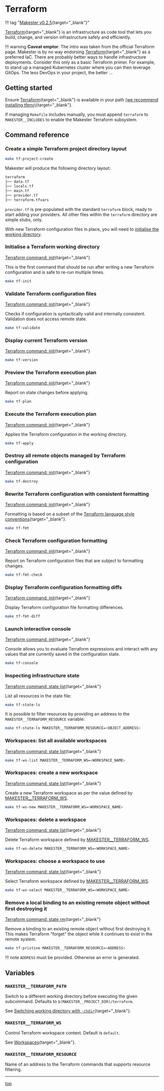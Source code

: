 # Terraform

!!! tag "[Makester v0.2.5](https://github.com/loum/makester/releases/tag/0.2.5){target="\_blank"}"

[Terraform](https://developer.hashicorp.com/terraform){target="\_blank"} is an infrastructure as code
tool that lets you build, change, and version infrastructure safely and efficiently.

!!! warning
    **Caveat emptor**: The intro was taken from the official Terraform page. Makester is by no way endorsing
    [Terraform](https://developer.hashicorp.com/terraform){target="\_blank"} as a preferred IaC. There are probably
    better ways to handle infrastructure deployments. Consider this only as a basic Terraform primer. For example,
    to stand up a managed Kubernetes cluster where you can then leverage GitOps. The less DevOps in your project,
    the better ...

## Getting started

Ensure [Terraform](https://developer.hashicorp.com/terraform/install){target="\_blank"} is available in
your path [(we recommend installing tfenv)](https://github.com/tfutils/tfenv){target="\_blank"}.

If managing `Makefile` includes manually, you must append `terraform` to `MAKESTER__INCLUDES` to
enable the Makester Terraform subsystem.

## Command reference

### Create a simple Terraform project directory layout

```sh
make tf-project-create
```

Makester will produce the following directory layout:

```sh
terraform
├── data.tf
├── locals.tf
├── main.tf
├── provider.tf
├── terraform.tfvars
```

`provider.tf` is pre-populated with the standard `terraform` block, ready to start adding your
providers. All other files within the `terraform` directory are simple stubs, only.

With new Terraform configuration files in place, you will need to
[initialise the working directory](#initialise-a-terraform-working-directory).

### Initialise a Terraform working directory

[Terraform command: init](https://developer.hashicorp.com/terraform/cli/commands/init){target="\_blank"}

This is the first command that should be run after writing a new Terraform configuration and is
safe to re-run multiple times.

```sh
make tf-init
```

### Validate Terraform configuration files

[Terraform command: init](https://developer.hashicorp.com/terraform/cli/commands/validate){target="\_blank"}

Checks if configuration is syntactically valid and internally consistent. Validation does not access remote state.

```sh
make tf-validate
```

### Display current Terraform version

[Terraform command: init](https://developer.hashicorp.com/terraform/cli/commands/version){target="\_blank"}

```sh
make tf-version
```

### Preview the Terraform execution plan

[Terraform command: init](https://developer.hashicorp.com/terraform/cli/commands/plan){target="\_blank"}

Report on state changes before applying.

```sh
make tf-plan
```

### Execute the Terraform execution plan

[Terraform command: init](https://developer.hashicorp.com/terraform/cli/commands/apply){target="\_blank"}

Applies the Terraform configuration in the working directory.

```sh
make tf-apply
```

### Destroy all remote objects managed by Terraform configuration

[Terraform command: init](https://developer.hashicorp.com/terraform/cli/commands/destroy){target="\_blank"}

```sh
make tf-destroy
```

### Rewrite Terraform configuration with consistent formatting

[Terraform command: init](https://developer.hashicorp.com/terraform/cli/commands/fmt){target="\_blank"}

Formatting is based on a subset of the
[Terraform language style conventions](https://developer.hashicorp.com/terraform/language/syntax/style){target="\_blank"}.

```sh
make tf-fmt
```

### Check Terraform configuration formatting

[Terraform command: init](https://developer.hashicorp.com/terraform/cli/commands/fmt/#check){target="\_blank"}

Report on Terraform configuration files that are subject to formatting changes.

```sh
make tf-fmt-check
```

### Display Terraform configuration formatting diffs

[Terraform command: init](https://developer.hashicorp.com/terraform/cli/commands/fmt/#diff){target="\_blank"}

Display Terraform configuration file formatting differences.

```sh
make tf-fmt-diff
```

### Launch interactive console

[Terraform command: init](https://developer.hashicorp.com/terraform/cli/commands/console){target="\_blank"}

Console allows you to evaluate Terraform expressions and interact with any values that are
currently saved in the configuration state.

```sh
make tf-console
```

### Inspecting infrastructure state

[Terraform command: state list](https://developer.hashicorp.com/terraform/cli/commands/state/list){target="\_blank"}

List all resources in the state file:

```sh
make tf-state-ls 
```

It is possible to filter resources by providing an address to the `MAKESTER__TERRAFORM_RESOURCE` variable:

```sh
make tf-state-ls MAKESTER__TERRAFORM_RESOURCE=<OBJECT_ADDRESS>
```

### Workspaces: list all available workspaces

[Terraform command: state list](https://developer.hashicorp.com/terraform/cli/commands/workspace/list){target="\_blank"}

```sh
make tf-ws-list MAKESTER__TERRAFORM_WS=<WORKSPACE_NAME>
```

### Workspaces: create a new workspace

[Terraform command: state list](https://developer.hashicorp.com/terraform/cli/commands/workspace/new){target="\_blank"}

Create a new Terraform workspace as per the value defined by [MAKESTER\_\_TERRAFORM_WS](#makester__terraform_ws).

```sh
make tf-ws-new MAKESTER__TERRAFORM_WS=<WORKSPACE_NAME>
```

### Workspaces: delete a workspace

[Terraform command: state list](https://developer.hashicorp.com/terraform/cli/commands/workspace/delete){target="\_blank"}

Delete Terraform workspace defined by [MAKESTER\_\_TERRAFORM_WS](#makester__terraform_ws).

```sh
make tf-ws-delete MAKESTER__TERRAFORM_WS=<WORKSPACE_NAME>
```

### Workspaces: choose a workspace to use

[Terraform command: state list](https://developer.hashicorp.com/terraform/cli/commands/workspace/select){target="\_blank"}

Select Terraform workspace defined by [MAKESTER\_\_TERRAFORM_WS](#makester__terraform_ws).

```sh
make tf-ws-select MAKESTER__TERRAFORM_WS=<WORKSPACE_NAME>
```

### Remove a local binding to an existing remote object without first destroying it

[Terraform command: state rm](https://developer.hashicorp.com/terraform/cli/commands/state/rm){target="\_blank"}

Remove a binding to an existing remote object without first destroying it. This makes Terraform "forget"
the object while it continues to exist in the remote system.

```sh
make tf-pristine MAKESTER__TERRAFORM_RESOURCE=<ADDRESS>
```

!!! note
    `ADDRESS` must be provided. Otherwise an error is generated.

## Variables

### `MAKESTER__TERRAFORM_PATH`

Switch to a different working directory before executing the given subcommand.
Defaults to `$(MAKESTER__PROJECT_DIR)/terraform`.

See [Switching working directory with `-chdir`](https://developer.hashicorp.com/terraform/cli/commands#switching-working-directory-with-chdir){target="\_blank"}.

### `MAKESTER__TERRAFORM_WS`

Control Terraform workspace context. Default is `default`.

See [Workspaces](https://developer.hashicorp.com/terraform/language/state/workspaces){target="\_blank"}.

### `MAKESTER__TERRAFORM_RESOURCE`

Name of an address to the Terraform commands that supports resource filtering.

______________________________________________________________________

[top](#terraform)

